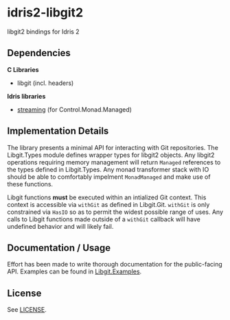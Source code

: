# idris2-libgit2
libgit2 bindings for Idris 2

## Dependencies

**C Libraries**
- libgit (incl. headers)

**Idris libraries**
- [streaming](https://github.com/MarcelineVQ/idris2-streaming) (for
  Control.Monad.Managed)

## Implementation Details
The library presents a minimal API for interacting with Git repositories. The
Libgit.Types module defines wrapper types for libgit2 objects. Any libgit2
operations requiring memory management will return `Managed` references to the
types defined in Libgit.Types. Any monad transformer stack with IO should be
able to comfortably impelment `MonadManaged` and make use of these functions.

Libgit functions **must** be executed within an intialized Git context. This
context is accessible via `withGit` as defined in Libgit.Git. `withGit` is only
constrained via `HasIO` so as to permit the widest possible range of uses. Any
calls to Libgit functions made outside of a `withGit` callback will have
undefined behavior and will likely fail.

## Documentation / Usage
Effort has been made to write thorough documentation for the public-facing API.
Examples can be found in [Libgit.Examples](src/Libgit/Examples.idr).

## License
See [LICENSE](LICENSE).
